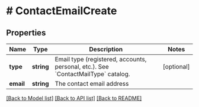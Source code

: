 # # ContactEmailCreate

## Properties

Name | Type | Description | Notes
------------ | ------------- | ------------- | -------------
**type** | **string** | Email type (registered, accounts, personal, etc.). See &#x60;ContactMailType&#x60; catalog. | [optional]
**email** | **string** | The contact email address |

[[Back to Model list]](../../README.md#models) [[Back to API list]](../../README.md#endpoints) [[Back to README]](../../README.md)
